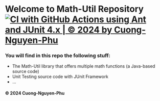 # Welcome to Math-Util Repository [![CI with GitHub Actions using Ant and JUnit 4.x | © 2024 by Cuong-Nguyen-Phu](https://github.com/CuongNP284/math-util/actions/workflows/ci-with-ant.yml/badge.svg)](https://github.com/CuongNP284/math-util/actions/workflows/ci-with-ant.yml)

### You will find in this repo the following stuff:
* The Math-Util library that offers multiple math functions (a Java-based source code)
* Unit Testing source code with JUnit Framework
* ...


#### © 2024 Cuong-Nguyen-Phu
